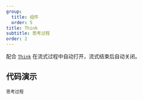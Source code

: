 ```yaml
---
group:
  title: 组件
  order: 5
title: Think
subtitle: 思考过程
order: 2
---
```


配合 [`Think`](../../components/think/index.zh-CN.md) 在流式过程中自动打开，流式结束后自动关闭。

## 代码演示

<!-- prettier-ignore -->
<code src="./demo/components/think.tsx" description="配合 `Think` 渲染思考过程">思考过程</code>
